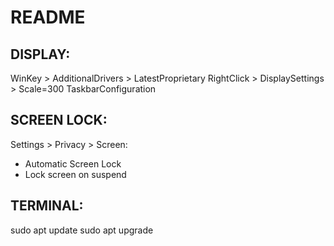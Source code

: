 # README

## DISPLAY:
WinKey > AdditionalDrivers > LatestProprietary
RightClick > DisplaySettings > Scale=300
TaskbarConfiguration

## SCREEN LOCK:
Settings > Privacy > Screen:
- Automatic Screen Lock
- Lock screen on suspend

## TERMINAL:
sudo apt update 
sudo apt upgrade
